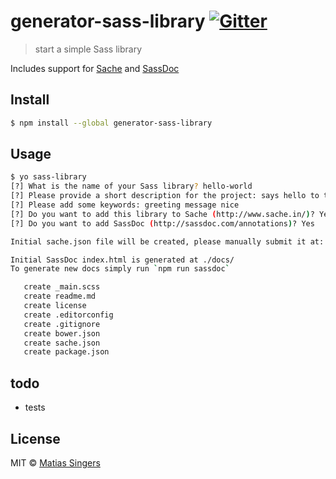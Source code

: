 # generator-sass-library [![Gitter](http://img.shields.io/badge/gitter-join%20chat%20%E2%86%92-brightgreen.svg?style=flat-square)](https://gitter.im/matiassingers/generator-sass-library?utm_source=badge&utm_medium=badge&utm_campaign=pr-badge)
> start a simple Sass library

Includes support for [Sache](http://sache.in/) and [SassDoc](http://sassdoc.com/)

## Install

```sh
$ npm install --global generator-sass-library
```


## Usage

```sh
$ yo sass-library
[?] What is the name of your Sass library? hello-world
[?] Please provide a short description for the project: says hello to the entire world
[?] Please add some keywords: greeting message nice
[?] Do you want to add this library to Sache (http://www.sache.in/)? Yes
[?] Do you want to add SassDoc (http://sassdoc.com/annotations)? Yes

Initial sache.json file will be created, please manually submit it at: http://www.sache.in/

Initial SassDoc index.html is generated at ./docs/
To generate new docs simply run `npm run sassdoc`

   create _main.scss
   create readme.md
   create license
   create .editorconfig
   create .gitignore
   create bower.json
   create sache.json
   create package.json
```

## todo
- tests


## License

MIT © [Matias Singers](http://mts.io)
